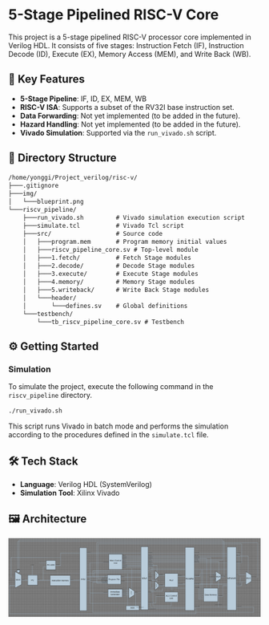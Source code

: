 # 5-Stage Pipelined RISC-V Core

This project is a 5-stage pipelined RISC-V processor core implemented in Verilog HDL. It consists of five stages: Instruction Fetch (IF), Instruction Decode (ID), Execute (EX), Memory Access (MEM), and Write Back (WB).

## 🚀 Key Features

-   **5-Stage Pipeline**: IF, ID, EX, MEM, WB
-   **RISC-V ISA**: Supports a subset of the RV32I base instruction set.
-   **Data Forwarding**: Not yet implemented (to be added in the future).
-   **Hazard Handling**: Not yet implemented (to be added in the future).
-   **Vivado Simulation**: Supported via the `run_vivado.sh` script.

## 📂 Directory Structure

```
/home/yonggi/Project_verilog/risc-v/
├───.gitignore
├───img/
│   └───blueprint.png
└───riscv_pipeline/
    ├───run_vivado.sh         # Vivado simulation execution script
    ├───simulate.tcl          # Vivado Tcl script
    ├───src/                  # Source code
    │   ├───program.mem       # Program memory initial values
    │   ├───riscv_pipeline_core.sv # Top-level module
    │   ├───1.fetch/          # Fetch Stage modules
    │   ├───2.decode/         # Decode Stage modules
    │   ├───3.execute/        # Execute Stage modules
    │   ├───4.memory/         # Memory Stage modules
    │   ├───5.writeback/      # Write Back Stage modules
    │   └───header/
    │       └───defines.sv    # Global definitions
    └───testbench/
        └───tb_riscv_pipeline_core.sv # Testbench
```

## ⚙️ Getting Started

### Simulation

To simulate the project, execute the following command in the `riscv_pipeline` directory.

```bash
./run_vivado.sh
```

This script runs Vivado in batch mode and performs the simulation according to the procedures defined in the `simulate.tcl` file.

## 🛠️ Tech Stack

-   **Language**: Verilog HDL (SystemVerilog)
-   **Simulation Tool**: Xilinx Vivado

## 🖼️ Architecture
![Blueprint](img/blueprint.png)
